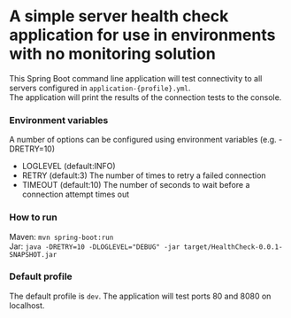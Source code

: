 # A simple server health check application for use in environments with no monitoring solution 

This Spring Boot command line application will test connectivity to all servers configured in `application-{profile}.yml`.  
The application will print the results of the connection tests to the console.
 
### Environment variables
A number of options can be configured using environment variables (e.g. -DRETRY=10)

- LOGLEVEL (default:INFO)
- RETRY (default:3) The number of times to retry a failed connection
- TIMEOUT (default:10) The number of seconds to wait before a connection attempt times out

### How to run
Maven: `mvn spring-boot:run`   
Jar: `java -DRETRY=10 -DLOGLEVEL="DEBUG" -jar target/HealthCheck-0.0.1-SNAPSHOT.jar`

### Default profile
The default profile is `dev`.  The application will test ports 80 and 8080 on localhost.

